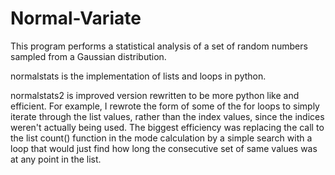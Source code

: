 # Normal-Variate
This program performs a statistical analysis of a set of random numbers sampled from a Gaussian distribution.

normalstats is the implementation of lists and loops in python.

normalstats2 is improved version rewritten to be more python like and efficient. For example, I rewrote the form of some of the for loops to simply iterate through the list values, rather than the index values, since the indices weren't actually being used. The biggest efficiency was replacing the call to the list count() function in the mode calculation by a simple search with a loop that would just find how long the consecutive set of same values was at any point in the list.
